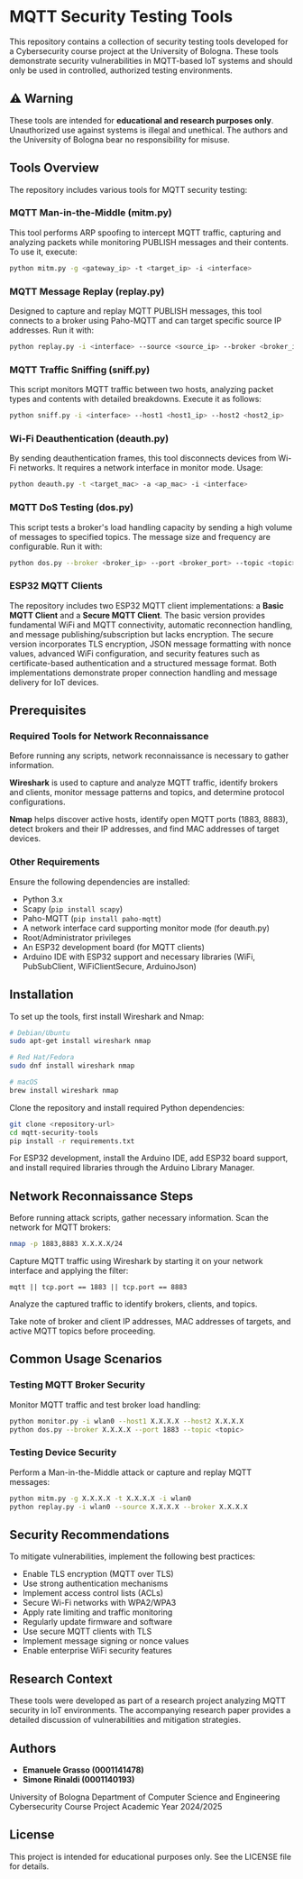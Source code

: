 # MQTT Security Testing Tools

This repository contains a collection of security testing tools developed for a Cybersecurity course project at the University of Bologna. These tools demonstrate security vulnerabilities in MQTT-based IoT systems and should only be used in controlled, authorized testing environments.

## ⚠️ Warning

These tools are intended for **educational and research purposes only**. Unauthorized use against systems is illegal and unethical. The authors and the University of Bologna bear no responsibility for misuse.

## Tools Overview

The repository includes various tools for MQTT security testing:

### MQTT Man-in-the-Middle (mitm.py)

This tool performs ARP spoofing to intercept MQTT traffic, capturing and analyzing packets while monitoring PUBLISH messages and their contents. To use it, execute:
```bash
python mitm.py -g <gateway_ip> -t <target_ip> -i <interface>
```

### MQTT Message Replay (replay.py)

Designed to capture and replay MQTT PUBLISH messages, this tool connects to a broker using Paho-MQTT and can target specific source IP addresses. Run it with:
```bash
python replay.py -i <interface> --source <source_ip> --broker <broker_ip> [--port <broker_port>]
```

### MQTT Traffic Sniffing (sniff.py)

This script monitors MQTT traffic between two hosts, analyzing packet types and contents with detailed breakdowns. Execute it as follows:
```bash
python sniff.py -i <interface> --host1 <host1_ip> --host2 <host2_ip>
```

### Wi-Fi Deauthentication (deauth.py)

By sending deauthentication frames, this tool disconnects devices from Wi-Fi networks. It requires a network interface in monitor mode. Usage:
```bash
python deauth.py -t <target_mac> -a <ap_mac> -i <interface>
```

### MQTT DoS Testing (dos.py)

This script tests a broker's load handling capacity by sending a high volume of messages to specified topics. The message size and frequency are configurable. Run it with:
```bash
python dos.py --broker <broker_ip> --port <broker_port> --topic <topic>
```

### ESP32 MQTT Clients

The repository includes two ESP32 MQTT client implementations: a **Basic MQTT Client** and a **Secure MQTT Client**. The basic version provides fundamental WiFi and MQTT connectivity, automatic reconnection handling, and message publishing/subscription but lacks encryption. The secure version incorporates TLS encryption, JSON message formatting with nonce values, advanced WiFi configuration, and security features such as certificate-based authentication and a structured message format. Both implementations demonstrate proper connection handling and message delivery for IoT devices.

## Prerequisites

### Required Tools for Network Reconnaissance

Before running any scripts, network reconnaissance is necessary to gather information.

**Wireshark** is used to capture and analyze MQTT traffic, identify brokers and clients, monitor message patterns and topics, and determine protocol configurations.

**Nmap** helps discover active hosts, identify open MQTT ports (1883, 8883), detect brokers and their IP addresses, and find MAC addresses of target devices.

### Other Requirements

Ensure the following dependencies are installed:
- Python 3.x
- Scapy (`pip install scapy`)
- Paho-MQTT (`pip install paho-mqtt`)
- A network interface card supporting monitor mode (for deauth.py)
- Root/Administrator privileges
- An ESP32 development board (for MQTT clients)
- Arduino IDE with ESP32 support and necessary libraries (WiFi, PubSubClient, WiFiClientSecure, ArduinoJson)

## Installation

To set up the tools, first install Wireshark and Nmap:
```bash
# Debian/Ubuntu
sudo apt-get install wireshark nmap

# Red Hat/Fedora
sudo dnf install wireshark nmap

# macOS
brew install wireshark nmap
```

Clone the repository and install required Python dependencies:
```bash
git clone <repository-url>
cd mqtt-security-tools
pip install -r requirements.txt
```

For ESP32 development, install the Arduino IDE, add ESP32 board support, and install required libraries through the Arduino Library Manager.

## Network Reconnaissance Steps

Before running attack scripts, gather necessary information. Scan the network for MQTT brokers:
```bash
nmap -p 1883,8883 X.X.X.X/24
```

Capture MQTT traffic using Wireshark by starting it on your network interface and applying the filter:
```
mqtt || tcp.port == 1883 || tcp.port == 8883
```
Analyze the captured traffic to identify brokers, clients, and topics.

Take note of broker and client IP addresses, MAC addresses of targets, and active MQTT topics before proceeding.

## Common Usage Scenarios

### Testing MQTT Broker Security

Monitor MQTT traffic and test broker load handling:
```bash
python monitor.py -i wlan0 --host1 X.X.X.X --host2 X.X.X.X
python dos.py --broker X.X.X.X --port 1883 --topic <topic>
```

### Testing Device Security

Perform a Man-in-the-Middle attack or capture and replay MQTT messages:
```bash
python mitm.py -g X.X.X.X -t X.X.X.X -i wlan0
python replay.py -i wlan0 --source X.X.X.X --broker X.X.X.X
```

## Security Recommendations

To mitigate vulnerabilities, implement the following best practices:
- Enable TLS encryption (MQTT over TLS)
- Use strong authentication mechanisms
- Implement access control lists (ACLs)
- Secure Wi-Fi networks with WPA2/WPA3
- Apply rate limiting and traffic monitoring
- Regularly update firmware and software
- Use secure MQTT clients with TLS
- Implement message signing or nonce values
- Enable enterprise WiFi security features

## Research Context

These tools were developed as part of a research project analyzing MQTT security in IoT environments. The accompanying research paper provides a detailed discussion of vulnerabilities and mitigation strategies.

## Authors

- **Emanuele Grasso (0001141478)**
- **Simone Rinaldi (0001140193)**

University of Bologna
Department of Computer Science and Engineering
Cybersecurity Course Project
Academic Year 2024/2025

## License

This project is intended for educational purposes only. See the LICENSE file for details.

